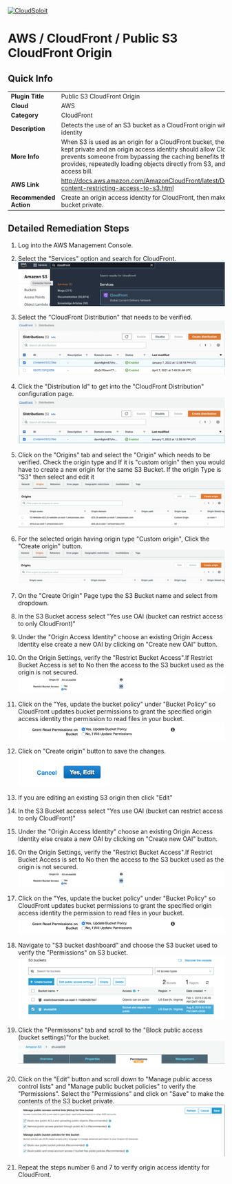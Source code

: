 [![CloudSploit](https://cloudsploit.com/img/logo-new-big-text-100.png "CloudSploit")](https://cloudsploit.com)

# AWS / CloudFront / Public S3 CloudFront Origin

## Quick Info

| | |
|-|-|
| **Plugin Title** | Public S3 CloudFront Origin |
| **Cloud** | AWS |
| **Category** | CloudFront |
| **Description** | Detects the use of an S3 bucket as a CloudFront origin without an origin access identity |
| **More Info** | When S3 is used as an origin for a CloudFront bucket, the contents should be kept private and an origin access identity should allow CloudFront access. This prevents someone from bypassing the caching benefits that CloudFront provides, repeatedly loading objects directly from S3, and amassing a large access bill. |
| **AWS Link** | http://docs.aws.amazon.com/AmazonCloudFront/latest/DeveloperGuide/private-content-restricting-access-to-s3.html |
| **Recommended Action** | Create an origin access identity for CloudFront, then make the contents of the S3 bucket private. |

## Detailed Remediation Steps
1. Log into the AWS Management Console.
2. Select the "Services" option and search for CloudFront. </br> <img src="/resources/aws/cloudfront/public-s3-cloudfront-origin/step2.png"/>
3. Select the "CloudFront Distribution" that needs to be verified.</br> <img src="/resources/aws/cloudfront/public-s3-cloudfront-origin/step3.png"/>
4. Click the "Distribution Id" to get into the "CloudFront Distribution" configuration page. </br><img src="/resources/aws/cloudfront/public-s3-cloudfront-origin/step4.png"/>
5. Click on the "Origins" tab and select the "Origin" which needs to be verified. Check the origin type and If it is "custom origin" then you would have to create a new origin for the same S3 Bucket. If the origin Type is "S3" then select and edit it  </br><img src="/resources/aws/cloudfront/public-s3-cloudfront-origin/step5.png"/>
6. For the selected origin having origin type "Custom origin", Click the "Create origin" button.</br><img src="/resources/aws/cloudfront/public-s3-cloudfront-origin/step6.png"/>
7. On the "Create Origin" Page type the S3 Bucket name and select from dropdown.
8. In the S3 Bucket access select "Yes use OAI (bucket can restrict access to only CloudFront)"
9. Under the "Origin Access Identity" choose an existing Origin Access Identity else create a new OAI by clicking on "Create new OAI" button.
10. On the Origin Settings, verify the "Restrict Bucket Access".If Restrict Bucket Access is set to No then the access to the S3 bucket used as the origin is not secured.</br> <img src="/resources/aws/cloudfront/public-s3-cloudfront-origin/step7.png"/>
11. Click on the "Yes, update the bucket policy" under "Bucket Policy" so CloudFront updates bucket permissions to grant the specified origin access identity the permission to read files in your bucket.</br><img src="/resources/aws/cloudfront/public-s3-cloudfront-origin/step10.png"/>
14. Click on "Create origin" button to save the changes.</br><img src="/resources/aws/cloudfront/public-s3-cloudfront-origin/step11.png"/>
15. If you are editing an existing S3 origin then click "Edit"
16. In the S3 Bucket access select "Yes use OAI (bucket can restrict access to only CloudFront)"
9. Under the "Origin Access Identity" choose an existing Origin Access Identity else create a new OAI by clicking on "Create new OAI" button.
10. On the Origin Settings, verify the "Restrict Bucket Access".If Restrict Bucket Access is set to No then the access to the S3 bucket used as the origin is not secured.</br> <img src="/resources/aws/cloudfront/public-s3-cloudfront-origin/step7.png"/>
11. Click on the "Yes, update the bucket policy" under "Bucket Policy" so CloudFront updates bucket permissions to grant the specified origin access identity the permission to read files in your bucket.</br><img src="/resources/aws/cloudfront/public-s3-cloudfront-origin/step10.png"/>

17. Navigate to "S3 bucket dashboard" and choose the S3 bucket used to verify the "Permissions" on S3 bucket.</br><img src="/resources/aws/cloudfront/public-s3-cloudfront-origin/step12.png"/>
18. Click the "Permissons" tab and scroll to the "Block public access (bucket settings)"for the bucket.</br><img src="/resources/aws/cloudfront/public-s3-cloudfront-origin/step13.png"/>
19. Click on the "Edit" button and scroll down to "Manage public access control lists" and "Manage public bucket policies" to verify the "Permissions". Select the "Permissions" and click on "Save" to make the contents of the S3 bucket private.</br><img src="/resources/aws/cloudfront/public-s3-cloudfront-origin/step14.png"/>
20. Repeat the steps number 6 and 7 to verify origin access identity for CloudFront.</br>
